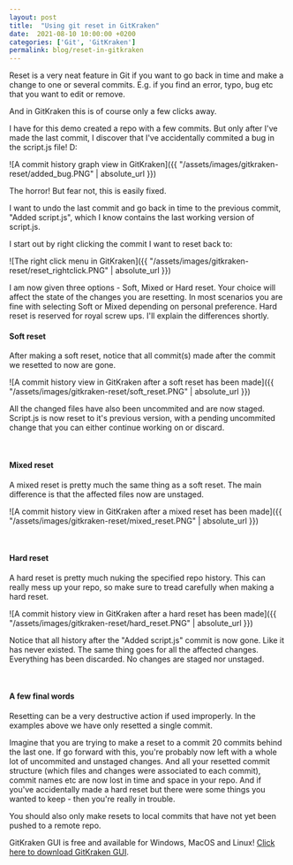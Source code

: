 ```yaml
---
layout: post
title:  "Using git reset in GitKraken"
date:  2021-08-10 10:00:00 +0200
categories: ['Git', 'GitKraken']
permalink: blog/reset-in-gitkraken
---
```


Reset is a very neat feature in Git if you want to go back in time and make a change to one or several commits. E.g. if you find an error,
typo, bug etc that you want to edit or remove.

And in GitKraken this is of course only a few clicks away.

I have for this demo created a repo with a few commits. But only after I've made the last commit, I discover that I've accidentally
commited a bug in the script.js file! D:

![A commit history graph view in GitKraken]({{ "/assets/images/gitkraken-reset/added_bug.PNG" | absolute_url }})

The horror! But fear not, this is easily fixed.

I want to undo the last commit and go back in time to the previous commit, "Added script.js", which I know contains the last working version
of script.js.

I start out by right clicking the commit I want to reset back to:

![The right click menu in GitKraken]({{ "/assets/images/gitkraken-reset/reset_rightclick.PNG" | absolute_url }})

I am now given three options - Soft, Mixed or Hard reset. Your choice will affect the state of the changes you are resetting.
In most scenarios you are fine with selecting Soft or Mixed depending on personal preference. Hard reset is reserved for royal
screw ups. I'll explain the differences shortly.
<br>
<h4>Soft reset</h4>

After making a soft reset, notice that all commit(s) made after the commit we resetted to now are gone.

![A commit history view in GitKraken after a soft reset has been made]({{ "/assets/images/gitkraken-reset/soft_reset.PNG" | absolute_url }})

All the changed files have also been uncommited and are now staged. Script.js is now reset to it's previous version, with a pending uncommited change
that you can either continue working on or discard.

<br>
<h4>Mixed reset</h4>

A mixed reset is pretty much the same thing as a soft reset. The main difference is that the affected files now are unstaged.

![A commit history view in GitKraken after a mixed reset has been made]({{ "/assets/images/gitkraken-reset/mixed_reset.PNG" | absolute_url }})

<br>
<h4>Hard reset</h4>

A hard reset is pretty much nuking the specified repo history. This can really mess up your repo, so make sure to tread carefully
when making a hard reset.

![A commit history view in GitKraken after a hard reset has been made]({{ "/assets/images/gitkraken-reset/hard_reset.PNG" | absolute_url }})

Notice that all history after the "Added script.js" commit is now gone. Like it has never existed. The same thing goes for all the affected
changes. Everything has been discarded. No changes are staged nor unstaged.

<br>
<h4>A few final words</h4>

Resetting can be a very destructive action if used improperly. In the examples above we have only resetted a single commit.

Imagine that you are trying to make a reset to a commit 20 commits behind the last one. If go forward with this, you're probably now left with
a whole lot of uncommited and unstaged changes. And all your resetted commit structure (which files and changes were associated to each commit),
commit names etc are now lost in time and space in your repo. And if you've accidentally made a hard reset but there were some things you wanted to keep - then you're really in trouble.

You should also only make resets to local commits that have not yet been pushed to a remote repo.

GitKraken GUI is free and available for Windows, MacOS and Linux! [Click here to download GitKraken GUI][download-link].

[download-link]: https://www.gitkraken.com/download